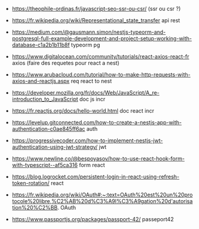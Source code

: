  - https://theophile-ordinas.fr/javascript-seo-ssr-ou-csr/ (ssr ou csr ?)
 - https://fr.wikipedia.org/wiki/Representational_state_transfer api rest

 - https://medium.com/@gausmann.simon/nestjs-typeorm-and-postgresql-full-example-development-and-project-setup-working-with-database-c1a2b1b11b8f typeorm pg

 - https://www.digitalocean.com/community/tutorials/react-axios-react-fr axios (faire des requetes pour react a nest)
 - https://www.arubacloud.com/tutorial/how-to-make-http-requests-with-axios-and-reactjs.aspx req react to nest

 - https://developer.mozilla.org/fr/docs/Web/JavaScript/A_re-introduction_to_JavaScript doc js incr
 - https://fr.reactjs.org/docs/hello-world.html doc react incr

 - https://levelup.gitconnected.com/how-to-create-a-nestjs-app-with-authentication-c0ae845ff6ac auth

 - https://progressivecoder.com/how-to-implement-nestjs-jwt-authentication-using-jwt-strategy/ jwt

 - https://www.newline.co/@bespoyasov/how-to-use-react-hook-form-with-typescript--af5ca316 form react

 - https://blog.logrocket.com/persistent-login-in-react-using-refresh-token-rotation/ react

 - https://fr.wikipedia.org/wiki/OAuth#:~:text=OAuth%20est%20un%20protocole%20libre,%C2%AB%20d%C3%A9l%C3%A9gation%20d'autorisation%20%C2%BB. OAuth

 - https://www.passportjs.org/packages/passport-42/ passeport42
